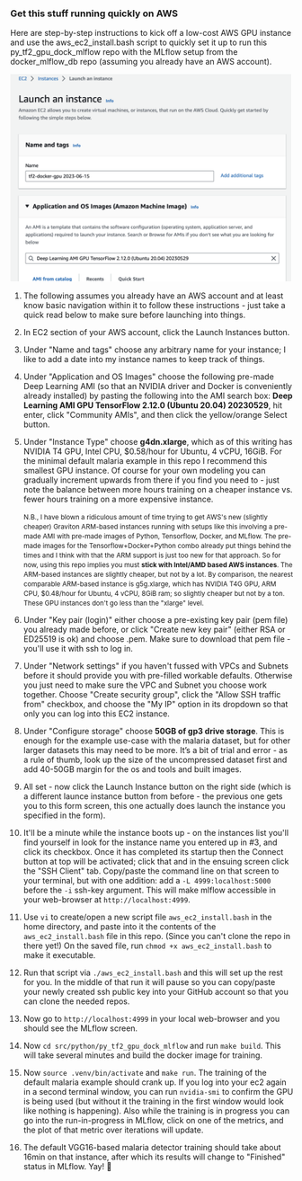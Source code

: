 ### Get this stuff running quickly on AWS
Here are step-by-step instructions to kick off a low-cost AWS GPU instance and use the aws_ec2_install.bash script to quickly set it up to run this py_tf2_gpu_dock_mlflow repo with the MLflow setup from the docker_mlflow_db repo (assuming you already have an AWS account).

<IMG SRC="aws_provisioning.png" ALT="screenshot of an AWS provisioning screen" WIDTH=500>


1. The following assumes you already have an AWS account and at least know basic navigation within it to follow these instructions - just take a quick read below to make sure before launching into things.

2. In EC2 section of your AWS account, click the Launch Instances button.

3. Under "Name and tags" choose any arbitrary name for your instance; I like to add a date into my instance names to keep track of things.

4. Under "Application and OS Images" choose the following pre-made Deep Learning AMI (so that an NVIDIA driver and Docker is conveniently already installed) by pasting the following into the AMI search box:  **Deep Learning AMI GPU TensorFlow 2.12.0 (Ubuntu 20.04) 20230529**, hit enter, click "Community AMIs", and then click the yellow/orange Select button.

5. Under "Instance Type" choose **g4dn.xlarge**, which as of this writing has NVIDIA T4 GPU, Intel CPU, \$0.58/hour for Ubuntu, 4 vCPU, 16GiB.  For the minimal default malaria example in this repo I recommend this smallest GPU instance.  Of course for your own modeling you can gradually increment upwards from there if you find you need to - just note the balance between more hours training on a cheaper instance vs. fewer hours training on a more expensive instance.

    <small>N.B., I have blown a ridiculous amount of time trying to get AWS's new (slightly cheaper) Graviton ARM-based instances running with setups like this involving a pre-made AMI with pre-made images of Python, Tensorflow, Docker, and MLflow.  The pre-made images for the Tensorflow+Docker+Python combo already put things behind the times and I think with that the ARM support is just too new for that approach.  So for now, using this repo implies you must **stick with Intel/AMD based AWS instances**.  The ARM-based instances are slightly cheaper, but not by a lot.  By comparison, the nearest comparable ARM-based instance is g5g.xlarge, which has NVIDIA T4G GPU, ARM CPU, \$0.48/hour for Ubuntu, 4 vCPU, 8GiB ram; so slightly cheaper but not by a ton.  These GPU instances don't go less than the "xlarge" level.</small>

6. Under "Key pair (login)" either choose a pre-existing key pair (pem file) you already made before, or click "Create new key pair" (either RSA or ED25519 is ok) and choose .pem.  Make sure to download that pem file - you'll use it with ssh to log in.

7. Under "Network settings" if you haven't fussed with VPCs and Subnets before it should provide you with pre-filled workable defaults.  Otherwise you just need to make sure the VPC and Subnet you choose work together.
Choose "Create security group", click the "Allow SSH traffic from" checkbox, and choose the "My IP" option in its dropdown so that only you can log into this EC2 instance.

8. Under "Configure storage" choose **50GB of gp3 drive storage**.  This is enough for the example use-case with the malaria dataset, but for other larger datasets this may need to be more.  It’s a bit of trial and error - as a rule of thumb, look up the size of the uncompressed dataset first and add 40-50GB margin for the os and tools and built images.

9. All set - now click the Launch Instance button on the right side (which is a different launce instance button from before - the previous one gets you to this form screen, this one actually does launch the instance you specified in the form).

10. It'll be a minute while the instance boots up - on the instances list you'll find yourself in look for the instance name you entered up in #3, and click its checkbox.  Once it has completed its startup then the Connect button at top will be activated; click that and in the ensuing screen click the "SSH Client" tab.  Copy/paste the command line on that screen to your terminal, but with one addition: add a `-L 4999:localhost:5000` before the `-i` ssh-key argument.  This will make mlflow accessible in your web-browser at `http://localhost:4999`.

11. Use `vi` to create/open a new script file `aws_ec2_install.bash` in the home directory, and paste into it the contents of the `aws_ec2_install.bash` file in this repo.  (Since you can't clone the repo in there yet!)  On the saved file, run `chmod +x aws_ec2_install.bash` to make it executable.

12. Run that script via `./aws_ec2_install.bash` and this will set up the rest for you.  In the middle of that run it will pause so you can copy/paste your newly created ssh public key into your GitHub account so that you can clone the needed repos.

13. Now go to `http://localhost:4999` in your local web-browser and you should see the MLflow screen.

14. Now `cd src/python/py_tf2_gpu_dock_mlflow` and run `make build`.  This will take several minutes and build the docker image for training.

15. Now `source .venv/bin/activate` and `make run`.  The training of the default malaria example should crank up.  If you log into your ec2 again in a second terminal window, you can run `nvidia-smi` to confirm the GPU is being used (but without it the training in the first window would look like nothing is happening).  Also while the training is in progress you can go into the run-in-progress in MLflow, click on one of the metrics, and the plot of that metric over iterations will update.

16. The default VGG16-based malaria detector training should take about 16min on that instance, after which its results will change to "Finished" status in MLflow.  Yay!  🎉
